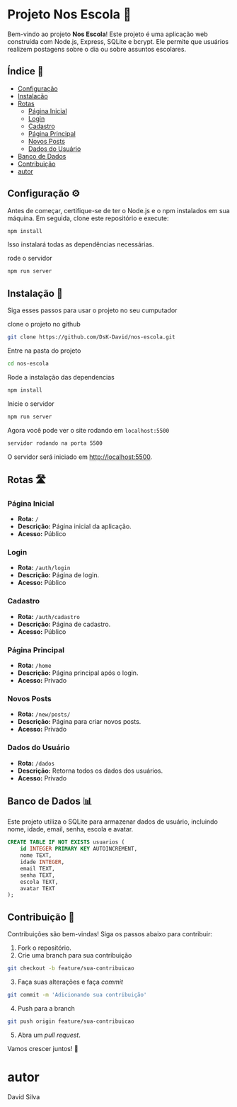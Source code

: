 # Projeto Nos Escola 🏫

Bem-vindo ao projeto **Nos Escola**! Este projeto é uma aplicação web construída com Node.js, Express, SQLite e bcrypt. Ele permite que usuários realizem postagens sobre o dia ou sobre assuntos escolares.

## Índice 📜
- [Configuração](#configuração)
- [Instalação](#instalação)
- [Rotas](#rotas)
  - [Página Inicial](#página-inicial)
  - [Login](#login)
  - [Cadastro](#cadastro)
  - [Página Principal](#página-principal)
  - [Novos Posts](#novos-posts)
  - [Dados do Usuário](#dados-do-usuário)
- [Banco de Dados](#Banco-de-Dados)
- [Contribuição](#contribuição)
- [autor](#autor)

## Configuração ⚙️

Antes de começar, certifique-se de ter o Node.js e o npm instalados em sua máquina. Em seguida, clone este repositório e execute:

```bash
npm install
```
Isso instalará todas as dependências necessárias.

rode o servidor
```bash
npm run server
```


## Instalação 🚀

Siga esses passos para usar o projeto no seu cumputador 

clone o projeto no github
```bash
git clone https://github.com/DsK-David/nos-escola.git
```
Entre na pasta do projeto
```bash
cd nos-escola
```
Rode a instalação das dependencias
```bash
npm install
```
Inicie o servidor
```bash
npm run server
```
Agora você pode ver o site rodando em `localhost:5500`
```bash
servidor rodando na porta 5500
```

O servidor será iniciado em [http://localhost:5500](http://localhost:5500).

## Rotas 🛣️

### Página Inicial

- **Rota:** `/`
- **Descrição:** Página inicial da aplicação.
- **Acesso:** Público

### Login

- **Rota:** `/auth/login`
- **Descrição:** Página de login.
- **Acesso:** Público

### Cadastro

- **Rota:** `/auth/cadastro`
- **Descrição:** Página de cadastro.
- **Acesso:** Público

### Página Principal

- **Rota:** `/home`
- **Descrição:** Página principal após o login.
- **Acesso:** Privado

### Novos Posts

- **Rota:** `/new/posts/`
- **Descrição:** Página para criar novos posts.
- **Acesso:** Privado

### Dados do Usuário

- **Rota:** `/dados`
- **Descrição:** Retorna todos os dados dos usuários.
- **Acesso:** Privado

## Banco de Dados 📊

Este projeto utiliza o SQLite para armazenar dados de usuário, incluindo nome, idade, email, senha, escola e avatar.

```sql
CREATE TABLE IF NOT EXISTS usuarios (
    id INTEGER PRIMARY KEY AUTOINCREMENT,
    nome TEXT,
    idade INTEGER,
    email TEXT,
    senha TEXT,
    escola TEXT,
    avatar TEXT
);
```

## Contribuição 🤝

Contribuições são bem-vindas! Siga os passos abaixo para contribuir:

1. Fork o repositório.
2. Crie uma branch para sua contribuição 
```bash
git checkout -b feature/sua-contribuicao
```
3. Faça suas alterações e faça _commit_ 
```bash
git commit -m 'Adicionando sua contribuição'
```
4. Push para a branch
```bash
git push origin feature/sua-contribuicao
```
5. Abra um _pull request_.

Vamos crescer juntos! 🚀

# autor
David Silva
